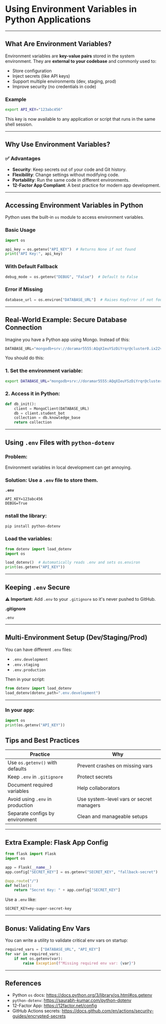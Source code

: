 # **Using Environment Variables in Python Applications**

---

## **What Are Environment Variables?**

Environment variables are **key-value pairs** stored in the system environment. They are **external to your codebase** and commonly used to:

- Store configuration
- Inject secrets (like API keys)
- Support multiple environments (dev, staging, prod)
- Improve security (no credentials in code)

### Example

```bash
export API_KEY="123abc456"
```

This key is now available to any application or script that runs in the same shell session.

---

## **Why Use Environment Variables?**

### ✅ **Advantages**

- **Security**: Keep secrets out of your code and Git history.
- **Flexibility**: Change settings without modifying code.
- **Portability**: Run the same code in different environments.
- **12-Factor App Compliant**: A best practice for modern app development.

---

## **Accessing Environment Variables in Python**

Python uses the built-in `os` module to access environment variables.

### Basic Usage

```python
import os

api_key = os.getenv("API_KEY")  # Returns None if not found
print("API Key:", api_key)

```

### With Default Fallback

```python
debug_mode = os.getenv("DEBUG", "False")  # Default to False
```

### Error if Missing

```python
database_url = os.environ["DATABASE_URL"]  # Raises KeyError if not found
```

---

## **Real-World Example: Secure Database Connection**

Imagine you have a Python app using Mongo. Instead of this:

```python
DATABASE_URL="mongodb+srv://doramar5555:AQqXIeuYSzDiYrqr@cluster0.ix22vtr.mongodb.net/?retryWrites=true&w=majority&appName=Cluster0"
```

You should do this:

### 1. Set the environment variable:

```bash
export DATABASE_URL="mongodb+srv://doramar5555:AQqXIeuYSzDiYrqr@cluster0.ix22vtr.mongodb.net/?retryWrites=true&w=majority&appName=Cluster0"
```

### 2. Access it in Python:

```python
def db_init():
    client = MongoClient(DATABASE_URL)
    db = client.student_bot
    collection = db.knowledge_base
    return collection
```

---

## **Using `.env` Files with `python-dotenv`**

### Problem:

Environment variables in local development can get annoying.

### Solution: Use a `.env` file to store them.

**`.env`**

```
API_KEY=123abc456
DEBUG=True
```

### nstall the library:

```bash
pip install python-dotenv
```

### Load the variables:

```python
from dotenv import load_dotenv
import os

load_dotenv()  # Automatically reads .env and sets os.environ
print(os.getenv("API_KEY"))

```

---

## **Keeping `.env` Secure**

⚠️ **Important:** Add `.env` to your `.gitignore` so it's never pushed to GitHub.

**.gitignore**

```
.env
```

---

## **Multi-Environment Setup (Dev/Staging/Prod)**

You can have different `.env` files:

- `.env.development`
- `.env.staging`
- `.env.production`

Then in your script:

```python
from dotenv import load_dotenv
load_dotenv(dotenv_path=".env.development")
```

---

### In your app:

```python
import os
print(os.getenv("API_KEY"))
```

## **Tips and Best Practices**

| Practice | Why |
| --- | --- |
| Use `os.getenv()` with defaults | Prevent crashes on missing vars |
| Keep `.env` in `.gitignore` | Protect secrets |
| Document required variables | Help collaborators |
| Avoid using `.env` in production | Use system-level vars or secret managers |
| Separate configs by environment | Clean and manageable setups |

---

## **Extra Example: Flask App Config**

```python
from flask import Flask
import os

app = Flask(__name__)
app.config["SECRET_KEY"] = os.getenv("SECRET_KEY", "fallback-secret")

@app.route("/")
def hello():
    return "Secret Key: " + app.config["SECRET_KEY"]
```

Use a `.env` like:

```
SECRET_KEY=my-super-secret-key
```

---

## **Bonus: Validating Env Vars**

You can write a utility to validate critical env vars on startup:

```python
required_vars = ["DATABASE_URL", "API_KEY"]
for var in required_vars:
    if not os.getenv(var):
        raise Exception(f"Missing required env var: {var}")
```

---

## References

- Python `os` docs: https://docs.python.org/3/library/os.html#os.getenv
- `python-dotenv`: https://saurabh-kumar.com/python-dotenv
- 12-Factor App: https://12factor.net/config
- GitHub Actions secrets: https://docs.github.com/en/actions/security-guides/encrypted-secrets